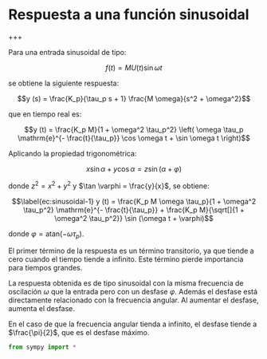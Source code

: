 
# Respuesta a una función sinusoidal

+++

Para una entrada sinusoidal de tipo:

$$f (t) = M U (t) \sin \omega t$$

se obtiene la siguiente respuesta:

$$y (s) = \frac{K_p}{\tau_p s + 1}  \frac{M \omega}{s^2 + \omega^2}$$

que en tiempo real es:

$$y (t) = \frac{K_p M}{1 + \omega^2 \tau_p^2}  \left( \omega \tau_p \mathrm{e}^{-
   \frac{t}{\tau_p}} \cos \omega t + \sin \omega t \right)$$

Aplicando la propiedad trigonométrica:

$$x \sin \alpha + y \cos \alpha = z \sin (\alpha + \varphi)$$

donde $z^2 = x^2 + y^2$ y $\tan \varphi = \frac{y}{x}$, se obtiene:

$$\label{ec:sinusoidal-1} y (t) = \frac{K_p M \omega \tau_p}{1 + \omega^2
  \tau_p^2} \mathrm{e}^{- \frac{t}{\tau_p}} + \frac{K_p M}{\sqrt[]{1 + \omega^2
  \tau_p^2}} \sin (\omega t + \varphi)$$
  
donde $\varphi = \mathrm{atan} (- \omega \tau_p)$.

El primer término de la respuesta es un término transitorio, ya que
tiende a cero cuando el tiempo tiende a infinito. Este término pierde
importancia para tiempos grandes.

La respuesta obtenida es de tipo sinusoidal con la misma frecuencia de
oscilación $\omega$ que la entrada pero con un desfase $\varphi$. Además
el desfase está directamente relacionado con la frecuencia angular. Al
aumentar el desfase, aumenta el desfase.

En el caso de que la frecuencia angular tienda a infinito, el desfase
tiende a $\frac{\pi}{2}$, que es el desfase máximo.

```python
from sympy import *

```
